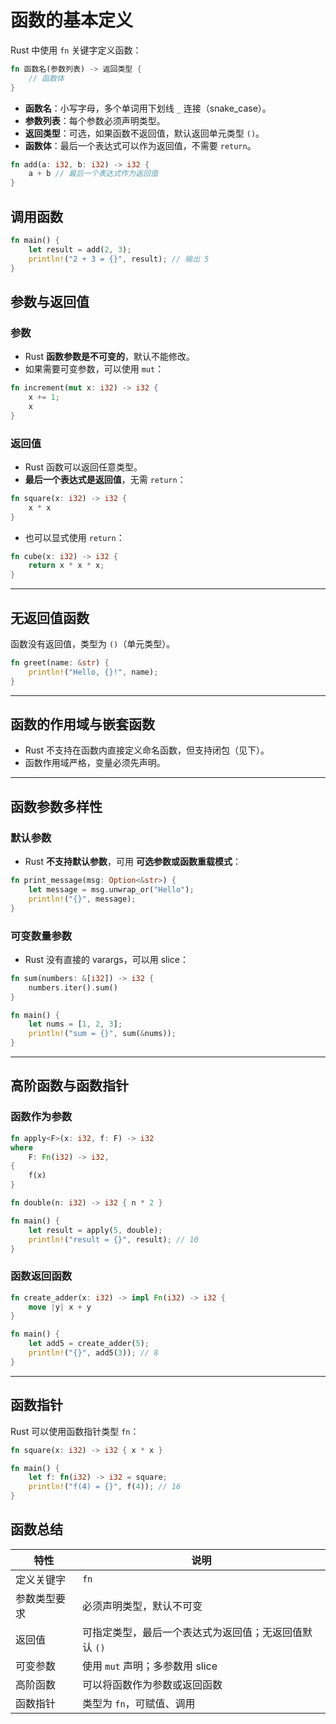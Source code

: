 # 函数的基本定义

Rust 中使用 `fn` 关键字定义函数：

```rust
fn 函数名(参数列表) -> 返回类型 {
    // 函数体
}
```

* **函数名**：小写字母，多个单词用下划线 `_` 连接（snake_case）。
* **参数列表**：每个参数必须声明类型。
* **返回类型**：可选，如果函数不返回值，默认返回单元类型 `()`。
* **函数体**：最后一个表达式可以作为返回值，不需要 `return`。

```rust
fn add(a: i32, b: i32) -> i32 {
    a + b // 最后一个表达式作为返回值
}
```

## 调用函数

```rust
fn main() {
    let result = add(2, 3);
    println!("2 + 3 = {}", result); // 输出 5
}
```

## 参数与返回值

### 参数

* Rust **函数参数是不可变的**，默认不能修改。
* 如果需要可变参数，可以使用 `mut`：

```rust
fn increment(mut x: i32) -> i32 {
    x += 1;
    x
}
```

### 返回值

* Rust 函数可以返回任意类型。
* **最后一个表达式是返回值**，无需 `return`：

```rust
fn square(x: i32) -> i32 {
    x * x
}
```

* 也可以显式使用 `return`：

```rust
fn cube(x: i32) -> i32 {
    return x * x * x;
}
```

---

## 无返回值函数

函数没有返回值，类型为 `()`（单元类型）。

```rust
fn greet(name: &str) {
    println!("Hello, {}!", name);
}
```

---

## 函数的作用域与嵌套函数

* Rust 不支持在函数内直接定义命名函数，但支持闭包（见下）。
* 函数作用域严格，变量必须先声明。

---

## 函数参数多样性

### 默认参数

* Rust **不支持默认参数**，可用 **可选参数或函数重载模式**：

```rust
fn print_message(msg: Option<&str>) {
    let message = msg.unwrap_or("Hello");
    println!("{}", message);
}
```

### 可变数量参数

* Rust 没有直接的 varargs，可以用 slice：

```rust
fn sum(numbers: &[i32]) -> i32 {
    numbers.iter().sum()
}

fn main() {
    let nums = [1, 2, 3];
    println!("sum = {}", sum(&nums));
}
```

---

## 高阶函数与函数指针

### 函数作为参数

```rust
fn apply<F>(x: i32, f: F) -> i32
where
    F: Fn(i32) -> i32,
{
    f(x)
}

fn double(n: i32) -> i32 { n * 2 }

fn main() {
    let result = apply(5, double);
    println!("result = {}", result); // 10
}
```

### 函数返回函数

```rust
fn create_adder(x: i32) -> impl Fn(i32) -> i32 {
    move |y| x + y
}

fn main() {
    let add5 = create_adder(5);
    println!("{}", add5(3)); // 8
}
```

---

## 函数指针

Rust 可以使用函数指针类型 `fn`：

```rust
fn square(x: i32) -> i32 { x * x }

fn main() {
    let f: fn(i32) -> i32 = square;
    println!("f(4) = {}", f(4)); // 16
}
```


## 函数总结

| 特性     | 说明                            |
| ------ | ----------------------------- |
| 定义关键字  | `fn`                          |
| 参数类型要求 | 必须声明类型，默认不可变                  |
| 返回值    | 可指定类型，最后一个表达式为返回值；无返回值默认 `()` |
| 可变参数   | 使用 `mut` 声明；多参数用 slice        |
| 高阶函数   | 可以将函数作为参数或返回函数                |
| 函数指针   | 类型为 `fn`，可赋值、调用               |


